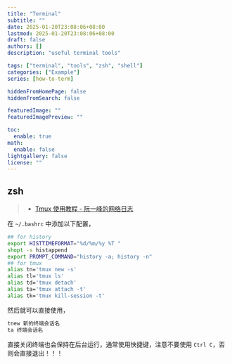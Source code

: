 ```yaml
---
title: "Terminal"
subtitle: ""
date: 2025-01-20T23:08:06+08:00
lastmod: 2025-01-20T23:08:06+08:00
draft: false
authors: []
description: "useful terminal tools"

tags: ["terminal", "tools", "zsh", "shell"]
categories: ["Example"]
series: [how-to-term]

hiddenFromHomePage: false
hiddenFromSearch: false

featuredImage: ""
featuredImagePreview: ""

toc:
  enable: true
math:
  enable: false
lightgallery: false
license: ""
---
```


## zsh

> - [Tmux 使用教程 - 阮一峰的网络日志](https://www.ruanyifeng.com/blog/2019/10/tmux.html#tmux%20%E6%98%AF%E4%BB%80%E4%B9%88%EF%BC%9F)

在 `~/.bashrc` 中添加以下配置，

```bash
## for history
export HISTTIMEFORMAT="%d/%m/%y %T "
shopt -s histappend
export PROMPT_COMMAND="history -a; history -n"
## for tmux
alias tn='tmux new -s'
alias tl='tmux ls'
alias td='tmux detach'
alias ta='tmux attach -t'
alias tk='tmux kill-session -t'
```

然后就可以直接使用，

```bash
tnew 新的终端会话名
ta 终端会话名
```

直接关闭终端也会保持在后台运行，通常使用快捷键，注意不要使用 `Ctrl C`，否则会直接退出！！！
